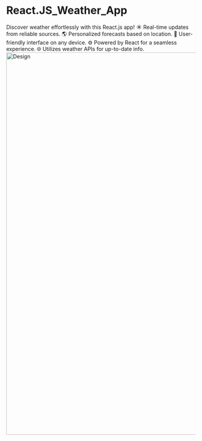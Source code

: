 # React.JS_Weather_App
Discover weather effortlessly with this React.js app! ☀️ Real-time updates from reliable sources. 🌎 Personalized forecasts based on location. 🎨 User-friendly interface on any device. ⚙️ Powered by React for a seamless experience. 🌐 Utilizes weather APIs for up-to-date info.
<img width="1018" alt="Design" src="https://github.com/Swapnil223355/React.JS_Weather_App/assets/132487560/223cd44e-3349-4b9f-b7b5-857e26fcdcfb">
